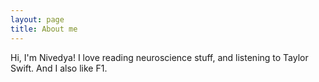 ```yaml
---
layout: page
title: About me
---
```


Hi, I'm Nivedya! I love reading neuroscience stuff, and listening to Taylor Swift. And I also like F1.
